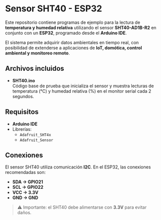 # Sensor SHT40 - ESP32

Este repositorio contiene programas de ejemplo para la lectura de **temperatura y humedad relativa** utilizando el sensor **SHT40-AD1B-R2** en conjunto con un **ESP32**, programado desde el **Arduino IDE**.

El sistema permite adquirir datos ambientales en tiempo real, con posibilidad de extenderse a aplicaciones de **IoT, domótica, control ambiental y monitoreo remoto**.

## Archivos incluidos

- **SHT40.ino**  
  Código base de prueba que inicializa el sensor y muestra lecturas de temperatura (°C) y humedad relativa (%) en el monitor serial cada 2 segundos.

## Requisitos

- **Arduino IDE**  
- Librerías:  
  - `Adafruit_SHT4x`  
  - `Adafruit_Sensor`  

## Conexiones

El sensor SHT40 utiliza comunicación **I2C**. En el ESP32, las conexiones recomendadas son:

- **SDA → GPIO21**  
- **SCL → GPIO22**  
- **VCC → 3.3V**  
- **GND → GND**

> ⚠️ Importante: el SHT40 debe alimentarse con **3.3V** para evitar daños.

